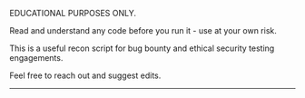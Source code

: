 EDUCATIONAL PURPOSES ONLY.

Read and understand any code before you run it - use at your own risk.

This is a useful recon script for bug bounty and ethical security testing engagements.

Feel free to reach out and suggest edits.

------------------------------------------------------------------------------------------------------
